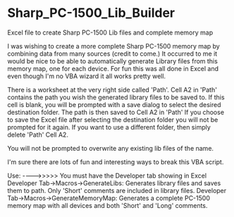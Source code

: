 # Sharp_PC-1500_Lib_Builder
Excel file to create Sharp PC-1500 Lib files and complete memory map

I was wishing to create a more complete Sharp PC-1500 memory map by combining data from many sources (credit to come.) It occurred to me it would be nice to be able to automatically generate Library files from this memory map, one for each device. For fun this was all done in Excel and even though I'm no VBA wizard it all works pretty well. 

There is a worksheet at the very right side called 'Path'. Cell A2 in 'Path' contains the path you wish the generated library files to be saved to. If this cell is blank, you will be prompted with a save dialog to select the desired destination folder. The path is then saved to Cell A2 in 'Path' If you choose to save the Excel file after selecting the destination folder you will not be prompted for it again. If you want to use a different folder, then simply delete 'Path' Cell A2.

You will not be prompted to overwrite any existing lib files of the name.

I'm sure there are lots of fun and interesting ways to break this VBA script.

Use: ---->>>>> You must have the Developer tab showing in Excel
Developer Tab->Macros->GenerateLibs: Generates library files and saves them to path. Only 'Short' comments are included in library files.
Developer Tab->Macros->GenerateMemoryMap: Generates a complete PC-1500 memory map with all devices and both 'Short' and 'Long' comments.
